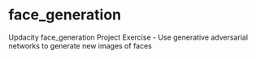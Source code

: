 # face_generation
Updacity face_generation Project  Exercise -  Use generative adversarial networks to generate new images of faces
